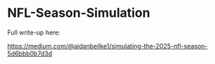 # NFL-Season-Simulation

Full write-up here:

https://medium.com/@aidanbeilke1/simulating-the-2025-nfl-season-5d6bbb0b7d3d
